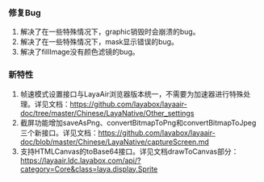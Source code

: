 
### 修复Bug
1. 解决了在一些特殊情况下，graphic销毁时会崩溃的bug。
2. 解决了在一些特殊情况下，mask显示错误的bug。
3. 解决了fillImage没有颜色滤镜的bug。

### 新特性
1. 帧速模式设置接口与LayaAir浏览器版本统一，不需要为加速器进行特殊处理。详见文档：https://github.com/layabox/layaair-doc/tree/master/Chinese/LayaNative/Other_settings
2. 截屏功能增加saveAsPng、convertBitmapToPng和convertBitmapToJpeg三个新接口。详见文档：https://github.com/layabox/layaair-doc/blob/master/Chinese/LayaNative/captureScreen.md
3. 支持HTMLCanvas的toBase64接口。详见文档drawToCanvas部分： https://layaair.ldc.layabox.com/api/?category=Core&class=laya.display.Sprite
